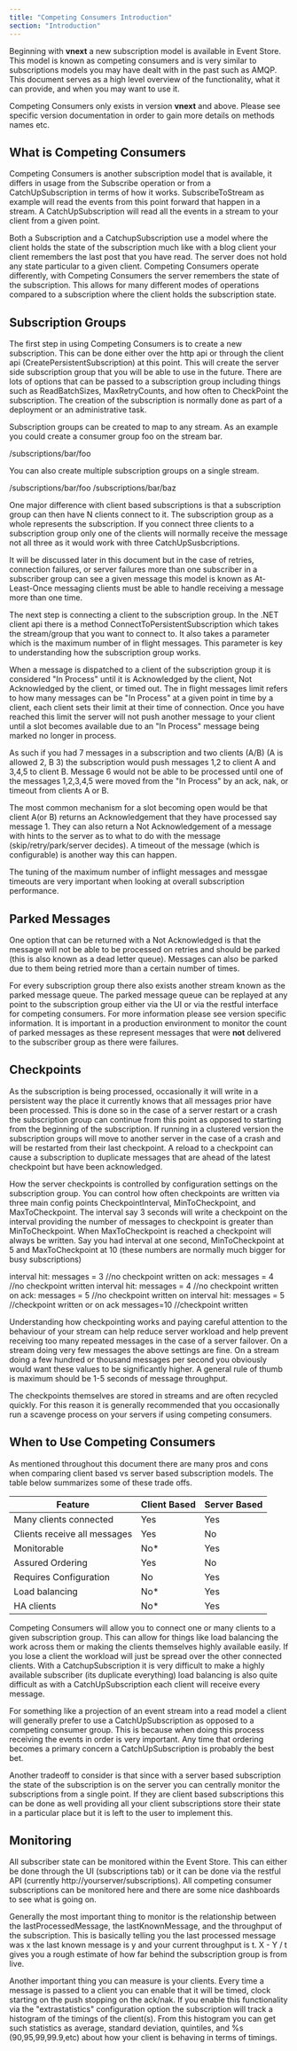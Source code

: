```yaml
---
title: "Competing Consumers Introduction"
section: "Introduction"
---
```


Beginning with **vnext** a new subscription model is available in Event Store. This model is known as competing consumers and is very similar to subscriptions models you may have dealt with in the past such as AMQP. This document serves as a high level overview of the functionality, what it can provide, and when you may want to use it.

<span class="note">Competing Consumers only exists in version **vnext** and above. Please see specific version documentation in order to gain more details on methods names etc.</span>

## What is Competing Consumers

Competing Consumers is another subscription model that is available, it differs in usage from the Subscribe operation or from a CatchUpSubscription in terms of how it works. SubscribeToStream as example will read the events from this point forward that happen in a stream. A CatchUpSubscription will read all the events in a stream to your client from a given point.

Both a Subscription and a CatchupSubscription use a model where the client holds the state of the subscription much like with a blog client your client remembers the last post that you have read. The server does not hold any state particular to a given client.  Competing Consumers operate differently, with Competing Consumers the server remembers the state of the subscription. This allows for many different modes of operations compared to a subscription where the client holds the subscription state.

## Subscription Groups

The first step in using Competing Consumers is to create a new subscription. This can be done either over the http api or through the client api (CreatePersistentSubscription) at this point. This will create the server side subscription group that you will be able to use in the future. There are lots of options that can be passed to a subscription group including things such as ReadBatchSizes, MaxRetryCounts, and how often to CheckPoint the subscription. The creation of the subscription is normally done as part of a deployment or an administrative task.

Subscription groups can be created to map to any stream. As an example you could create a consumer group foo on the stream bar.

/subscriptions/bar/foo

You can also create multiple subscription groups on a single stream.

/subscriptions/bar/foo
/subscriptions/bar/baz

One major difference with client based subscriptions is that a subscription group can then have N clients connect to it. The subscription group as a whole represents the subscription. If you connect three clients to a subscription group only one of the clients will normally receive the message not all three as it would work with three CatchUpSusbcriptions.

<span class="note">It will be discussed later in this document but in the case of retries, connection failures, or server failures more than one subscriber in a subscriber group can see a given message this model is known as At-Least-Once messaging clients must be able to handle receiving a message more than one time.</span>

The next step is connecting a client to the subscription group. In the .NET client api there is a method ConnectToPersistentSubscription which takes the stream/group that you want to connect to. It also takes a parameter which is the maximum number of in flight messages. This parameter is key to understanding how the subscription group works.

When a message is dispatched to a client of the subscription group it is considered "In Process" until it is Acknowledged by the client, Not Acknowledged by the client, or timed out. The in flight messages limit refers to how many messages can be "In Process" at a given point in time by a client, each client sets their limit at their time of connection. Once you have reached this limit the server will not push another message to your client until a slot becomes available due to an "In Process" message being marked no longer in process. 

As such if you had 7 messages in a subscription and two clients (A/B) (A is allowed 2, B 3) the subscription would push messages 1,2 to client A and 3,4,5 to client B. Message 6 would not be able to be processed until one of the messages 1,2,3,4,5 were moved from the "In Process" by an ack, nak, or timeout from clients A or B. 

The most common mechanism for a slot becoming open would be that client A(or B) returns an Acknowledgement that they have processed say message 1. They can also return a Not Acknowledgement of a message with hints to the server as to what to do with the message (skip/retry/park/server decides). A timeout of the message (which is configurable) is another way this can happen.

<span class="note">The tuning of the maximum number of inflight messages and messgae timeouts are very important when looking at overall subscription performance.</span>

## Parked Messages

One option that can be returned with a Not Acknowledged is that the message will not be able to be processed on retries and should be parked (this is also known as a dead letter queue). Messages can also be parked due to them being retried more than a certain number of times.

For every subscription group there also exists another stream known as the parked message queue. The parked message queue can be replayed at any point to the subscription group either via the UI or via the restful interface for competing consumers. For more information please see version specific information. It is important in a production environment to monitor the count of parked messages as these represent messages that were **not** delivered to the subscriber group as there were failures.

## Checkpoints

As the subscription is being processed, occasionally it will write in a persistent way the place it currently knows that all messages prior have been processed. This is done so in the case of a server restart or a crash the subscription group can continue from this point as opposed to starting from the beginning of the subscription. If running in a clustered version the subscription groups will move to another server in the case of a crash and will be restarted from their last checkpoint. A reload to a checkpoint can cause a subscription to duplicate messages that are ahead of the latest checkpoint but have been acknowledged.

How the server checkpoints is controlled by configuration settings on the subscription group. You can control how often checkpoints are written via three main config points CheckpointInterval, MinToCheckpoint, and MaxToCheckpoint. The interval say 3 seconds will write a checkpoint on the interval providing the number of messages to checkpoint is greater than MinToCheckpoint. When MaxToCheckpoint is reached a checkpoint will always be written. Say you had interval at one second, MinToCheckpoint at 5 and MaxToCheckpoint at 10 (these numbers are normally much bigger for busy subscriptions)

interval hit: messages = 3 //no checkpoint written
on ack: messages = 4 //no checkpoint written
interval hit: messages = 4 //no checkpoint written
on ack: messages = 5 //no checkpoint written
on interval hit: messages = 5 //checkpoint written
or 
on ack messages=10 //checkpoint written

Understanding how checkpointing works and paying careful attention to the behaviour of your stream can help reduce server workload and help prevent receiving too many repeated messages in the case of a server failover. On a stream doing very few messages the above settings are fine. On a stream doing a few hundred or thousand messages per second you obviously would want these values to be significantly higher. A general rule of thumb is maximum should be 1-5 seconds of message throughput.

<span class="note">The checkpoints themselves are stored in streams and are often recycled quickly. For this reason it is generally recommended that you occasionally run a scavenge process on your servers if using competing consumers.</span>

## When to Use Competing Consumers

As mentioned throughout this document there are many pros and cons when comparing client based vs server based subscription models. The table below summarizes some of these trade offs.

<table>
    <thead>
        <tr>
            <th>Feature</th>
            <th>Client Based</th>
            <th>Server Based</th>
        </tr>
    </thead>
    <tbody>
        <tr>
            <td>Many clients connected</td>
            <td>Yes</td>
            <td>Yes</td>
        </tr>
        <tr>
            <td>Clients receive all messages</td>
            <td>Yes</td>
            <td>No</td>
        </tr>
        <tr>
            <td>Monitorable</td>
            <td>No*</td>
            <td>Yes</td>
        </tr>        
        <tr>
            <td>Assured Ordering</td>
            <td>Yes</td>
            <td>No</td>
        </tr>
        <tr>
            <td>Requires Configuration</td>
            <td>No</td>
            <td>Yes</td>
        </tr>        
        <tr>
            <td>Load balancing</td>
            <td>No*</td>
            <td>Yes</td>
        </tr>
        <tr>
            <td>HA clients</td>
            <td>No*</td>
            <td>Yes</td>
        </tr>
    </tbody>
</table>

Competing Consumers will allow you to connect one or many clients to a given subscription group. This can allow for things like load balancing the work across them or making the clients themselves highly available easily. If you lose a client the workload will just be spread over the other connected clients. With a CatchupSubscription it is very difficult to make a highly available subscriber (its duplicate everything) load balancing is also quite difficult as with a CatchUpSubscription each client will receive every message.

For something like a projection of an event stream into a read model a client will generally prefer to use a CatchUpSubscription as opposed to a competing consumer group. This is because when doing this process receiving the events in order is very important. Any time that ordering becomes a primary concern a CatchUpSubscription is probably the best bet.

Another tradeoff to consider is that since with a server based subscription the state of the subscription is on the server you can centrally monitor the subscriptions from a single point. If they are client based subscriptions this can be done as well providing all your client subscriptions store their state in a particular place but it is left to the user to implement this.

## Monitoring

All subscriber state can be monitored within the Event Store. This can either be done through the UI (subscriptions tab) or it can be done via the restful API (currently http://yourserver/subscriptions). All competing consumer subscriptions can be monitored here and there are some nice dashboards to see what is going on.

Generally the most important thing to monitor is the relationship between the lastProcessedMessage, the lastKnownMessage, and the throughput of the subscription. This is basically telling you the last processed message was x the last known message is y and your current throughput is t. X - Y / t gives you a rough estimate of how far behind the subscription group is from live.

Another important thing you can measure is your clients. Every time a message is passed to a client you can enable that it will be timed, clock starting on the push stopping on the ack/nak. If you enable this functionality via the "extrastatistics" configuration option the subscription will track a histogram of the timings of the client(s). From this histogram you can get such statistics as average, standard deviation, quintiles, and %s (90,95,99,99.9,etc) about how your client is behaving in terms of timings.
